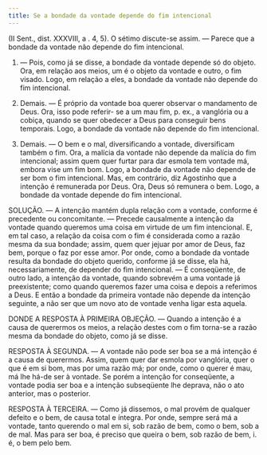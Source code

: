 ```yaml
---
title: Se a bondade da vontade depende do fim intencional
---
```


(II Sent., dist. XXXVIII, a . 4, 5).
  O sétimo discute-se assim. ― Parece que a bondade da vontade não depende do fim intencional.  

1. ― Pois, como já se disse, a bondade da vontade depende só do objeto. Ora, em relação aos meios, um é o objeto da vontade e outro, o fim visado. Logo, em relação a eles, a bondade da vontade não depende do fim intencional.  

2. Demais. ― É próprio da vontade boa querer observar o mandamento de Deus. Ora, isso pode referir- se a um mau fim, p. ex., a vanglória ou a cobiça, quando se quer obedecer a Deus para conseguir bens temporais. Logo, a bondade da vontade não depende do fim intencional.  

3. Demais. ― O bem e o mal, diversificando a vontade, diversificam também o fim. Ora, a malícia da vontade não depende da malícia do fim intencional; assim quem quer furtar para dar esmola tem vontade má, embora vise um fim bom. Logo, a bondade da vontade não depende de ser bom o fim intencional.  Mas, em contrário, diz Agostinho que a intenção é remunerada por Deus. Ora, Deus só remunera o bem. Logo, a bondade da vontade depende do fim intencional.  

SOLUÇÃO. ― A intenção mantém dupla relação com a vontade, conforme é precedente ou concomitante. ― Precede causalmente a intenção da vontade quando queremos uma coisa em virtude de um fim intencional. E, em tal caso, a relação da coisa com o fim é considerada como a razão mesma da sua bondade; assim, quem quer jejuar por amor de Deus, faz bem, porque o faz por esse amor. Por onde, como a bondade da vontade resulta da bondade do objeto querido, conforme já se disse, ela há, necessariamente, de depender do fim intencional. ― É conseqüente, de outro lado, a intenção da vontade, quando sobrevém a uma vontade já preexistente; como quando queremos fazer uma coisa e depois a referimos a Deus. E então a bondade da primeira vontade não depende da intenção seguinte, a não ser que um novo ato de vontade venha ligar esta aquela.  

DONDE A RESPOSTA À PRIMEIRA OBJEÇÃO. ― Quando a intenção é a causa de querermos os meios, a relação destes com o fim torna-se a razão mesma da bondade do objeto, como já se disse.  

RESPOSTA À SEGUNDA. ― A vontade não pode ser boa se a má intenção é a causa de querermos. Assim, quem quer dar esmola por vanglória, quer o que é em si bom, mas por uma razão má; por onde, como o querer é mau, má lhe há-de ser à vontade. Se porém a intenção for conseqüente, a vontade podia ser boa e a intenção subseqüente lhe deprava, não o ato anterior, mas o posterior.  

RESPOSTA À TERCEIRA. ― Como já dissemos, o mal provém de qualquer defeito e o bem, de causa total e íntegra. Por onde, sempre será má a vontade, tanto querendo o mal em si, sob razão de bem, como o bem, sob a de mal. Mas para ser boa, é preciso que queira o bem, sob razão de bem, i. é, o bem pelo bem.